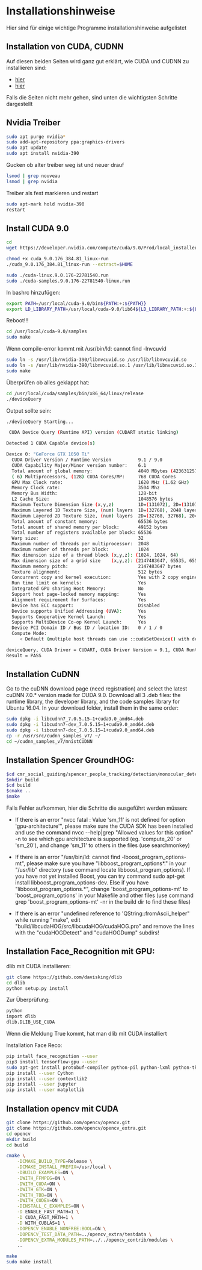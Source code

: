 # Installationshinweise

Hier sind für einige wichtige Programme installationshinweise aufgelistet

## Installation von CUDA, CUDNN
Auf diesen beiden Seiten wird ganz gut erklärt, wie CUDA und CUDNN zu installieren sind:

- [hier](https://medium.com/repro-repo/install-cuda-and-cudnn-for-tensorflow-gpu-on-ubuntu-79306e4ac04e)
- [hier](https://www.thomas-krenn.com/de/wiki/CUDA_Installation_unter_Ubuntu)

Falls die Seiten nicht mehr gehen, sind unten die wichtigsten Schritte dargestellt

## Nvidia Treiber
```bash
sudo apt purge nvidia*
sudo add-apt-repository ppa:graphics-drivers
sudo apt update
sudo apt install nvidia-390
```

Gucken ob alter treiber weg ist und neuer drauf
```bash
lsmod | grep nouveau
lsmod | grep nvidia
```
Treiber als fest markieren und restart
```bash
sudo apt-mark hold nvidia-390
restart
```

## Install CUDA 9.0

```bash
cd
wget https://developer.nvidia.com/compute/cuda/9.0/Prod/local_installers/cuda_9.0.176_384.81_linux-run

chmod +x cuda_9.0.176_384.81_linux-run
./cuda_9.0.176_384.81_linux-run --extract=$HOME

sudo ./cuda-linux.9.0.176-22781540.run
sudo ./cuda-samples.9.0.176-22781540-linux.run
```

In bashrc hinzufügen:
```bash
export PATH=/usr/local/cuda-9.0/bin${PATH:+:${PATH}}
export LD_LIBRARY_PATH=/usr/local/cuda-9.0/lib64${LD_LIBRARY_PATH:+:${LD_LIBRARY_PATH}}
```

Reboot!!!

```bash
cd /usr/local/cuda-9.0/samples
sudo make
```

Wenn compile-error kommt mit /usr/bin/ld: cannot find -lnvcuvid
```bash
sudo ln -s /usr/lib/nvidia-390/libnvcuvid.so /usr/lib/libnvcuvid.so
sudo ln -s /usr/lib/nvidia-390/libnvcuvid.so.1 /usr/lib/libnvcuvid.so.1
sudo make
```
Überprüfen ob alles geklappt hat:
```bash
cd /usr/local/cuda/samples/bin/x86_64/linux/release
./deviceQuery
```
Output sollte sein:
```bash
./deviceQuery Starting...

 CUDA Device Query (Runtime API) version (CUDART static linking)

Detected 1 CUDA Capable device(s)

Device 0: "GeForce GTX 1050 Ti"
  CUDA Driver Version / Runtime Version          9.1 / 9.0
  CUDA Capability Major/Minor version number:    6.1
  Total amount of global memory:                 4040 MBytes (4236312576 bytes)
  ( 6) Multiprocessors, (128) CUDA Cores/MP:     768 CUDA Cores
  GPU Max Clock rate:                            1620 MHz (1.62 GHz)
  Memory Clock rate:                             3504 Mhz
  Memory Bus Width:                              128-bit
  L2 Cache Size:                                 1048576 bytes
  Maximum Texture Dimension Size (x,y,z)         1D=(131072), 2D=(131072, 65536), 3D=(16384, 16384, 16384)
  Maximum Layered 1D Texture Size, (num) layers  1D=(32768), 2048 layers
  Maximum Layered 2D Texture Size, (num) layers  2D=(32768, 32768), 2048 layers
  Total amount of constant memory:               65536 bytes
  Total amount of shared memory per block:       49152 bytes
  Total number of registers available per block: 65536
  Warp size:                                     32
  Maximum number of threads per multiprocessor:  2048
  Maximum number of threads per block:           1024
  Max dimension size of a thread block (x,y,z): (1024, 1024, 64)
  Max dimension size of a grid size    (x,y,z): (2147483647, 65535, 65535)
  Maximum memory pitch:                          2147483647 bytes
  Texture alignment:                             512 bytes
  Concurrent copy and kernel execution:          Yes with 2 copy engine(s)
  Run time limit on kernels:                     Yes
  Integrated GPU sharing Host Memory:            No
  Support host page-locked memory mapping:       Yes
  Alignment requirement for Surfaces:            Yes
  Device has ECC support:                        Disabled
  Device supports Unified Addressing (UVA):      Yes
  Supports Cooperative Kernel Launch:            Yes
  Supports MultiDevice Co-op Kernel Launch:      Yes
  Device PCI Domain ID / Bus ID / location ID:   0 / 1 / 0
  Compute Mode:
     < Default (multiple host threads can use ::cudaSetDevice() with device simultaneously) >

deviceQuery, CUDA Driver = CUDART, CUDA Driver Version = 9.1, CUDA Runtime Version = 9.0, NumDevs = 1
Result = PASS
```
## Installation CuDNN

Go to the cuDNN download page (need registration) and select the latest cuDNN 7.0.* version made for CUDA 9.0.
Download all 3 .deb files: the runtime library, the developer library, and the code samples library for Ubuntu 16.04.
In your download folder, install them in the same order:

```bash
sudo dpkg -i libcudnn7_7.0.5.15–1+cuda9.0_amd64.deb
sudo dpkg -i libcudnn7-dev_7.0.5.15–1+cuda9.0_amd64.deb
sudo dpkg -i libcudnn7-doc_7.0.5.15–1+cuda9.0_amd64.deb
cp -r /usr/src/cudnn_samples_v7/ ~/
cd ~/cudnn_samples_v7/mnistCUDNN
```

## Installation Spencer GroundHOG:
```bash
$cd cmr_social_guiding/spencer_people_tracking/detection/monocular_detectors/3rd_party/
$mkdir build
$cd build
$cmake ..
$make
```
Falls Fehler aufkommen, hier die Schritte die ausgeführt werden müssen:

- If there is an error "nvcc fatal : Value 'sm_11' is not defined for option 'gpu-architecture'", please make sure the CUDA SDK has been installed and use the command nvcc --help|grep "Allowed values for this option" -n to see which gpu architecture is supported (eg. 'compute_20' or 'sm_20'), and change 'sm_11' to others in the files (use searchmonkey)

- If there is an error "/usr/bin/ld: cannot find -lboost_program_options-mt", please make sure you have "libboost_program_options*." in your "/usr/lib" directory (use command locate libboost_program_options). If you have not yet installed Boost, you can try command sudo apt-get install libboost_program_options-dev. Else if you have "libboost_program_options.*", change 'boost_program_options-mt' to 'boost_program_options' in your Makefile and other files (use command grep 'boost_program_options-mt' -nr in the build dir to find these files)

- If there is an error "undefined reference to 'QString::fromAscii_helper" while running "make", edit "build/libcudaHOG/src/libcudaHOG/cudaHOG.pro" and remove the lines with the "cudaHOGDetect" and "cudaHOGDump" subdirs!

## Installation Face_Recognition mit GPU:

dlib mit CUDA installieren:

```bash
git clone https://github.com/davisking/dlib
cd dlib
python setup.py install
```
Zur Überprüfung:

```bash
python
import dlib
dlib.DLIB_USE_CUDA
```
Wenn die Meldung True kommt, hat man dlib mit CUDA installiert

Installation Face Reco:

```bash
pip intall face_recognition --user
pip3 install tensorflow-gpu --user
sudo apt-get install protobuf-compiler python-pil python-lxml python-tk
pip install --user Cython
pip install --user contextlib2
pip install --user jupyter
pip install --user matplotlib
```

## Installation opencv mit CUDA

```bash
git clone https://github.com/opencv/opencv.git
git clone https://github.com/opencv/opencv_extra.git
cd opencv
mkdir build
cd build

cmake \
    -DCMAKE_BUILD_TYPE=Release \
    -DCMAKE_INSTALL_PREFIX=/usr/local \
    -DBUILD_EXAMPLES=ON \
    -DWITH_FFMPEG=ON \
    -DWITH_CUDA=ON \
    -DWITH_GTK=ON \
    -DWITH_TBB=ON \
    -DWITH_CUDEV=ON \
    -DINSTALL_C_EXAMPLES=ON \
    -D ENABLE_FAST_MATH=1 \
    -D CUDA_FAST_MATH=1 \
    -D WITH_CUBLAS=1 \
    -DOPENCV_ENABLE_NONFREE:BOOL=ON \
    -DOPENCV_TEST_DATA_PATH=../opencv_extra/testdata \
    -DOPENCV_EXTRA_MODULES_PATH=../../opencv_contrib/modules \
    ..

make
sudo make install
```
